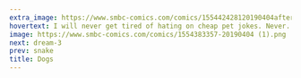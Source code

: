 ```yaml
---
extra_image: https://www.smbc-comics.com/comics/155442428120190404after.png
hovertext: I will never get tired of hating on cheap pet jokes. Never.
image: https://www.smbc-comics.com/comics/1554383357-20190404 (1).png
next: dream-3
prev: snake
title: Dogs
---
```

